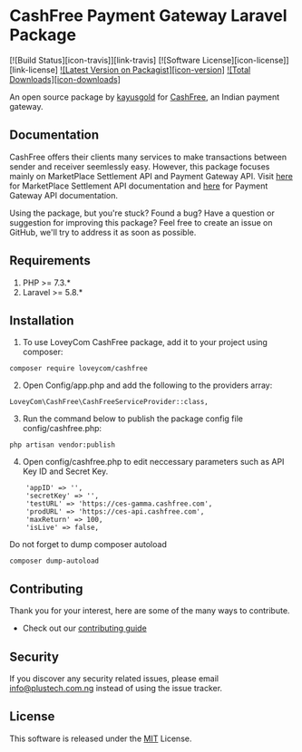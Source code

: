 # CashFree Payment Gateway Laravel Package

[![Build Status][icon-travis]][link-travis]
[![Software License][icon-license]][link-license]
[![Latest Version on Packagist][icon-version]][link-packagist]
[![Total Downloads][icon-downloads]][link-packagist]

An open source package by [kayusgold](https://plustech.com.ng) for [CashFree](https://cashfree.com), an Indian payment gateway.

## Documentation

CashFree offers their clients many services to make transactions between sender and receiver seemlessly easy. However, this package focuses mainly on MarketPlace Settlement API and Payment Gateway API. Visit [here](http://docs.cashfree.com/docs/ces/guide/) for MarketPlace Settlement API documentation and [here](https://docs.cashfree.com/docs/rest/guide/) for Payment Gateway API documentation.

Using the package, but you're stuck? Found a bug? Have a question or suggestion for improving this package? Feel free to create an issue on GitHub, we'll try to address it as soon as possible.

## Requirements 

1. PHP >= 7.3.*
2. Laravel >= 5.8.*

## Installation

1. To use LoveyCom CashFree package, add it to your project using composer:
```
composer require loveycom/cashfree
```

2. Open Config/app.php and add the following to the providers array:
```
LoveyCom\CashFree\CashFreeServiceProvider::class,
```

3. Run the command below to publish the package config file config/cashfree.php:
```
php artisan vendor:publish
```

4. Open config/cashfree.php to edit neccessary parameters such as API Key ID and Secret Key.
```
    'appID' => '',
    'secretKey' => '',
    'testURL' => 'https://ces-gamma.cashfree.com',
    'prodURL' => 'https://ces-api.cashfree.com',
    'maxReturn' => 100,
    'isLive' => false,
```

Do not forget to dump composer autoload
```
composer dump-autoload
```

## Contributing

Thank you for your interest, here are some of the many ways to contribute.

- Check out our [contributing guide](/.github/CONTRIBUTING.md)

## Security

If you discover any security related issues, please email info@plustech.com.ng instead of using the issue tracker.

## License

This software is released under the [MIT](LICENSE) License.

[link-packagist]: https://packagist.org/packages/loveycom/cashfree


